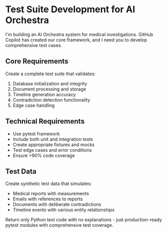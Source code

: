 # Test Suite Development for AI Orchestra

I'm building an AI Orchestra system for medical investigations. GitHub Copilot has created our core framework, and I need you to develop comprehensive test cases.

## Core Requirements
Create a complete test suite that validates:
1. Database initialization and integrity
2. Document processing and storage
3. Timeline generation accuracy
4. Contradiction detection functionality
5. Edge case handling

## Technical Requirements
- Use pytest framework
- Include both unit and integration tests
- Create appropriate fixtures and mocks
- Test edge cases and error conditions
- Ensure >90% code coverage

## Test Data
Create synthetic test data that simulates:
- Medical reports with measurements
- Emails with references to reports
- Documents with deliberate contradictions
- Timeline events with various entity relationships

Return only Python test code with no explanations - just production-ready pytest modules with comprehensive test coverage.
